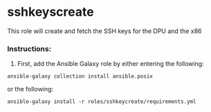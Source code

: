 # sshkeyscreate

This role will create and fetch the SSH keys for the DPU and the x86

### Instructions:

1. First, add the Ansible Galaxy role by either entering the following:

```
ansible-galaxy collection install ansible.posix
```

or the following:

```
ansible-galaxy install -r roles/sshkeycreate/requirements.yml
```
